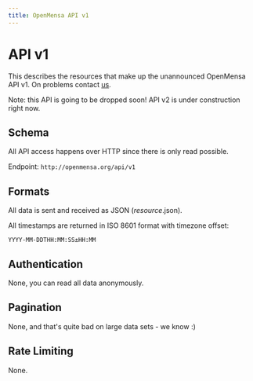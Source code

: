 ```yaml
---
title: OpenMensa API v1
---
```


# API v1

This describes the resources that make up the unannounced OpenMensa API v1.
On problems contact [us](mailto:info@openmensa.org?subject=APIv1).

Note: this API is going to be dropped soon! API v2 is under construction right now.

## Schema

All API access happens over HTTP since there is only read possible.

Endpoint: `http://openmensa.org/api/v1`

## Formats

All data is sent and received as JSON (*resource*.json).

All timestamps are returned in ISO 8601 format with timezone offset:

    YYYY-MM-DDTHH:MM:SS±HH:MM

## Authentication

None, you can read all data anonymously.

## Pagination

None, and that's quite bad on large data sets - we know :)

## Rate Limiting

None.

